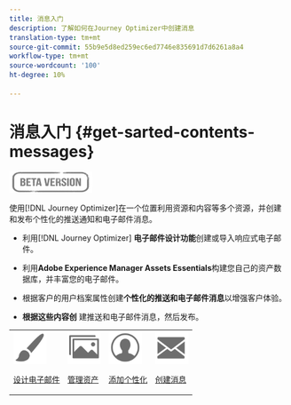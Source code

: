 ```yaml
---
title: 消息入门
description: 了解如何在Journey Optimizer中创建消息
translation-type: tm+mt
source-git-commit: 55b9e5d8ed259ec6ed7746e835691d7d6261a8a4
workflow-type: tm+mt
source-wordcount: '100'
ht-degree: 10%

---
```


# 消息入门 {#get-sarted-contents-messages}

![](assets/do-not-localize/badge.png)

使用[!DNL Journey Optimizer]在一个位置利用资源和内容等多个资源，并创建和发布个性化的推送通知和电子邮件消息。

* 利用[!DNL Journey Optimizer] **电子邮件设计功能**&#x200B;创建或导入响应式电子邮件。

* 利用&#x200B;**Adobe Experience Manager Assets Essentials**&#x200B;构建您自己的资产数据库，并丰富您的电子邮件。

* 根据客户的用户档案属性创建&#x200B;**个性化的推送和电子邮件消息**&#x200B;以增强客户体验。

* **根据这些内容创** 建推送和电子邮件消息，然后发布。

<table>
<tr>
<td><img src="assets/do-not-localize/icon_design.svg" width="60px"><p><a href="design-emails.md">设计电子邮件</a></p></td>
<td><img src="assets/do-not-localize/icon_assets.svg" width="60px"><p><a href="assets-essentials.md">管理资产</a></p></td>
<td><img src="assets/do-not-localize/icon_personalization.svg" width="60px"><p><a href="personalization/personalize.md">添加个性化</a></p></td>
<td><img src="assets/do-not-localize/icon_messages.svg" width="60px"><p><a href="create-message.md">创建消息</a></p></td></tr>
</table>
